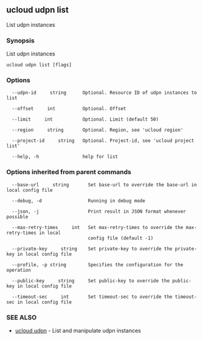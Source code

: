 ## ucloud udpn list

List udpn instances

### Synopsis

List udpn instances

```
ucloud udpn list [flags]
```

### Options

```
  --udpn-id     string      Optional. Resource ID of udpn instances to list 

  --offset     int          Optional. Offset 

  --limit     int           Optional. Limit (default 50) 

  --region     string       Optional. Region, see 'ucloud region' 

  --project-id     string   Optional. Project-id, see 'ucloud project list' 

  --help, -h                help for list 

```

### Options inherited from parent commands

```
  --base-url     string       Set base-url to override the base-url in local config file 

  --debug, -d                 Running in debug mode 

  --json, -j                  Print result in JSON format whenever possible 

  --max-retry-times     int   Set max-retry-times to override the max-retry-times in local
                              config file (default -1) 

  --private-key     string    Set private-key to override the private-key in local config file 

  --profile, -p string        Specifies the configuration for the operation 

  --public-key     string     Set public-key to override the public-key in local config file 

  --timeout-sec     int       Set timeout-sec to override the timeout-sec in local config file 

```

### SEE ALSO

* [ucloud udpn](developer/cli/cmd/ucloud/udpn)	 - List and manipulate udpn instances

